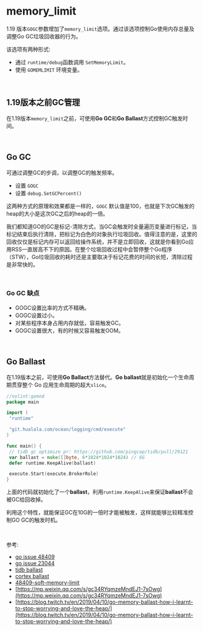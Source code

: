 # memory_limit

1.19 版本`GOGC`参数增加了`memory_limit`选项。通过该选项控制Go使用内存总量及调整Go GC垃圾回收器的行为。

该选项有两种形式:

* 通过 `runtime/debug`函数调用 `SetMemoryLimit`。
* 使用 `GOMEMLIMIT` 环境变量。

&nbsp;

## 1.19版本之前GC管理

在1.19版本`memory_limit`之前，可使用**Go GC**和**Go Ballast**方式控制GC触发时间。

&nbsp;

## Go GC

可通过调整GC的步调，以调整GC的触发频率。

* 设置 `GOGC`
* 设置 `debug.SetGCPercent()`

这两种方式的原理和效果都是一样的，`GOGC` 默认值是100，也就是下次GC触发的heap的大小是这次GC之后的heap的一倍。

我们都知道GO的GC是标记-清除方式，当GC会触发时全量遍历变量进行标记，当标记结束后执行清除，把标记为白色的对象执行垃圾回收。值得注意的是，这里的回收仅仅是标记内存可以返回给操作系统，并不是立即回收，这就是你看到Go应用RSS一直居高不下的原因。在整个垃圾回收过程中会暂停整个Go程序（STW），Go垃圾回收的耗时还是主要取决于标记花费的时间的长短，清除过程是非常快的。

&nbsp;

### Go GC 缺点

* GOGC设置比率的方式不精确。
* GOGC设置过小。
* 对某些程序本身占用内存就低，容易触发GC。
* GOGC设置很大，有的时候又容易触发OOM。

&nbsp;

## Go Ballast

在1.19版本之前，可使用**Go Ballact**方法替代。**Go ballast**就是初始化一个生命周期贯穿整个 Go 应用生命周期的超大`slice`。

```go
//nolint:gomnd
package main

import (
 "runtime"

 "git.hualala.com/ocean/logging/cmd/execute"
)

func main() {
 // tidb gc optimize pr: https://github.com/pingcap/tidb/pull/29121
 var ballast = make([]byte, 6*1024*1024*1024) // 6G
 defer runtime.KeepAlive(ballast)

 execute.Start(execute.BrokerRole)
}
```

上面的代码就初始化了一个**ballast**，利用`runtime.KeepAlive`来保证**ballast**不会被GC给回收掉。

利用这个特性，就能保证GC在10G的一倍时才能被触发，这样就能够比较精准控制GO GC的触发时机。

&nbsp;

参考:

* [go issue 48409](https://github.com/golang/go/issues/48409)
* [go issue 23044](https://github.com/golang/go/issues/23044)
* [tidb ballast](https://github.com/pingcap/tidb/pull/29121/files)
* [cortex ballast](https://github.com/cortexproject/cortex/blob/master/cmd/cortex/main.go#L148)
* [48409-soft-memory-limit](https://github.com/golang/proposal/blob/master/design/48409-soft-memory-limit.md)
* [https://mp.weixin.qq.com/s/gc34RYqmzeMndEJ1-7sOwg](https://mp.weixin.qq.com/s/gc34RYqmzeMndEJ1-7sOwg)
* [https://blog.twitch.tv/en/2019/04/10/go-memory-ballast-how-i-learnt-to-stop-worrying-and-love-the-heap/](https://blog.twitch.tv/en/2019/04/10/go-memory-ballast-how-i-learnt-to-stop-worrying-and-love-the-heap/)
